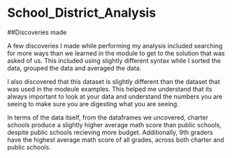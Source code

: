 # School_District_Analysis

##Discoveries made

A few discoveries I made while performing my analysis included searching for more ways than we
learned in the module to get to the solution that was asked of us. This included using slightly different syntax
while I sorted the data, grouped the data and averaged the data. 

I also discovered that this dataset is slightly different than the dataset that was used in the
modeule examples. This helped me understand that its always important
to look at your data and understand the numbers you are seeing to make sure you are digesting what you are seeing.

In terms of the data itself, from the dataframes we uncovered, charter schools produce a slightly higher average
math score than public schools, despite public schools recieving more budget. Additionally, 9th graders have the
highest average math score of all grades, across both charter and public schools.
